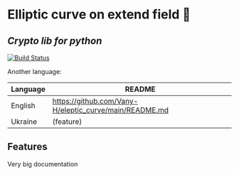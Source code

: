 # Elliptic curve on extend field 🔐
## _Crypto lib for python_

[![Build Status](https://travis-ci.org/joemccann/dillinger.svg?branch=master)](https://travis-ci.org/joemccann/dillinger)

Another language:

| Language | README |
| ------ | ------ |
| English | https://github.com/Vany-H/eleptic_curve/main/README.md |
| Ukraine | (feature) |

## Features

Very big documentation